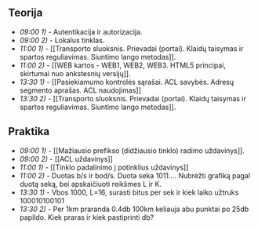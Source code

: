 ## Teorija
- *09:00 1)* - Autentikacija ir autorizacija.
- *09:00 2)* - Lokalus tinklas. 
- *11:00 1)* - [[Transporto sluoksnis. Prievadai (portai). Klaidų taisymas ir spartos reguliavimas. Siuntimo lango metodas]].
- *11:00 2)* - [[WEB kartos - WEB1, WEB2, WEB3. HTML5 principai, skirtumai nuo ankstesnių versijų]].
- *13:30 1)* - [[Pasiekiamumo kontrolės sąrašai. ACL savybės. Adresų segmento aprašas. ACL naudojimas]]
- *13:30 2)* - [[Transporto sluoksnis. Prievadai (portai). Klaidų taisymas ir spartos reguliavimas. Siuntimo lango metodas]].

## Praktika
- *09:00 1)* - [[Mažiausio prefikso (didžiausio tinklo) radimo uždavinys]].
- *09:00 2)* - [[ACL uždavinys]]
- *11:00 1)* - [[Tinklo padalinimo į potinklius uždavinys]]
- *11:00 2)* - Duotas b/s ir bod/s. Duota seka 1011.... Nubrėžti grafiką pagal duotą seką, bei apskaičiuoti reikšmes L ir K.
- *13:30 1)* - Vbos 1000, L=16, surasti bitus per sek ir kiek laiko užtruks 100010100101
- *13:30 2)* - Per 1km praranda 0.4db 100km keliauja abu punktai po 25db papildo. Kiek praras ir kiek pastiprinti db?